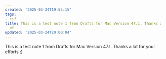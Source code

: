 ```yaml
---
created: '2025-03-24T19:55:15'
tags:
- cif
title: This is a test note 1 from Drafts for Mac Version 47.1. Thanks a lot for your
  ef
updated: '2025-03-24T20:00:04'
---
```


This is a test note 1 from Drafts for Mac Version 47.1. Thanks a lot for your efforts :)